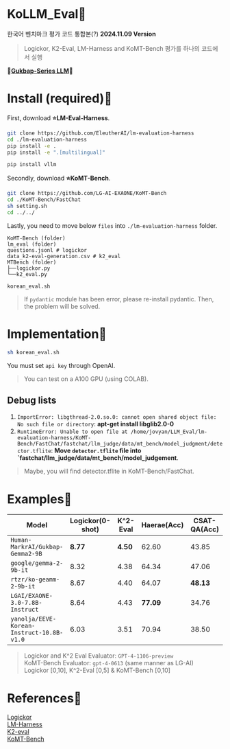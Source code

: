 # KoLLM_Eval🥰
한국어 벤치마크 평가 코드 통합본(?) **2024.11.09 Version**  
> Logickor, K2-Eval, LM-Harness and KoMT-Bench 평가를 하나의 코드에서 실행
  
**🍚[Gukbap-Series LLM](https://huggingface.co/collections/HumanF-MarkrAI/gukbap-series-llm-66d32e5e8da15c515181b071)🍚**
  
# Install (required)🤩
First, download **⭐LM-Eval-Harness**.  
```bash
git clone https://github.com/EleutherAI/lm-evaluation-harness
cd ./lm-evaluation-harness
pip install -e .
pip install -e ".[multilingual]"

pip install vllm
```
  
Secondly, download **⭐KoMT-Bench**.
```bash
git clone https://github.com/LG-AI-EXAONE/KoMT-Bench
cd ./KoMT-Bench/FastChat
sh setting.sh
cd ../../
```
  
Lastly, you need to move below `files` into `./lm-evaluation-harness` folder.
```
KoMT-Bench (folder)
lm_eval (folder)
questions.jsonl # logickor
data_k2-eval-generation.csv # k2_eval
MTBench (folder)
├──logickor.py
└──k2_eval.py

korean_eval.sh
```

> If `pydantic` module has been error, please re-install pydantic. Then, the problem will be solved.
  
# Implementation🤩
```bash
sh korean_eval.sh
```
You must set `api key` through OpenAI.  
> You can test on a A100 GPU (using COLAB).

## Debug lists
1. `ImportError: libgthread-2.0.so.0: cannot open shared object file: No such file or directory`: **apt-get install libglib2.0-0**
2. `RuntimeError: Unable to open file at /home/jovyan/LLM_Eval/lm-evaluation-harness/KoMT-Bench/FastChat/fastchat/llm_judge/data/mt_bench/model_judgment/detector.tflite`: **Move `detector.tflite` file into `fastchat/llm_judge/data/mt_bench/model_judgement**.
> Maybe, you will find detector.tflite in KoMT-Bench/FastChat.
   
# Examples🤩
| Model | Logickor(0-shot) | K^2-Eval | Haerae(Acc) | CSAT-QA(Acc) | kmmlu(Acc) | KoMT-Bench |
| ------------- | ------------- | ------------- | ------------- | ------------- | ------------- | ------------- |
| `Human-MarkrAI/Gukbap-Gemma2-9B` | **8.77** | **4.50** | 62.60 | 43.85 | **46.46** | NaN |
| `google/gemma-2-9b-it` | 8.32 | 4.38 | 64.34 | 47.06 | 42.51 | NaN |
| `rtzr/ko-geamm-2-9b-it` | 8.67 | 4.40 | 64.07 | **48.13** | 44.75 | NaN |
| `LGAI/EXAONE-3.0-7.8B-Instruct` | 8.64 | 4.43 | **77.09** | 34.76 | 35.23 | 8.92 |
| `yanolja/EEVE-Korean-Instruct-10.8B-v1.0` | 6.03 | 3.51 | 70.94 | 38.50 | 41.99 | NaN |
  
> Logickor and K^2 Eval Evaluator: `GPT-4-1106-preview`  
> KoMT-Bench Evaluator: `gpt-4-0613` (same manner as LG-AI)  
> Logickor [0,10], K^2-Eval [0,5] & KoMT-Bench [0,10]
  
# References🌠
[Logickor](https://github.com/instructkr/LogicKor)  
[LM-Harness](https://github.com/EleutherAI/lm-evaluation-harness)  
[K2-eval](https://huggingface.co/datasets/HAERAE-HUB/K2-Eval)   
[KoMT-Bench](https://github.com/LG-AI-EXAONE/KoMT-Bench/tree/main)  
